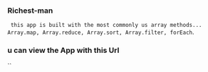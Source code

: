 ### Richest-man

` this app is built with the most commonly us array methods... Array.map, Array.reduce, Array.sort, Array.filter, forEach`.

### u can view the App with this Url

``